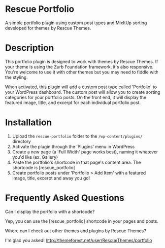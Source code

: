 Rescue Portfolio
================

A simple portfolio plugin using custom post types and MixItUp sorting developed for themes by Rescue Themes.

Description
================

This portfolio plugin is designed to work with themes by Rescue Themes. If your theme is using the Zurb Foundation framework, it's also responsive. You're welcome to use it with other themes but you may need to fiddle with the styling.

When activated, this plugin will add a custom post type called 'Portfolio' to your WordPress dashboard. The custom post will allow you to create sorting categories for your portfolio posts. On the front end, it will display the featured image, title, and excerpt for each individual portfolio post.

Installation
================

1. Upload the `rescue-portfolio` folder to the `/wp-content/plugins/` directory
2. Activate the plugin through the 'Plugins' menu in WordPress
3. Create a new page (a 'Full Width' page works best), naming it whatever you'd like (ex. Gallery)
4. Paste the portfolio's shortcode in that page's content area. The shortcode is [rescue_portfolio]
5. Create portfolio posts under 'Portfolio > Add Item' with a featured image, title, excerpt and away you go!

Frequently Asked Questions
================

Can I display the portfolio with a shortcode?

Yep, you can use the [rescue_portfolio] shortcode in your pages and posts.

Where can I check out other themes and plugins by Rescue Themes?

I'm glad you asked! http://themeforest.net/user/RescueThemes/portfolio
